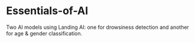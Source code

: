 # Essentials-of-AI
Two AI models using Landing AI: one for drowsiness detection and another for age &amp; gender classification.
